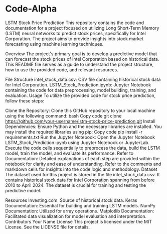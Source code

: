 # Code-Alpha
LSTM Stock Price Prediction
This repository contains the code and documentation for a project focused on utilizing Long Short-Term Memory (LSTM) neural networks to predict stock prices, specifically for Intel Corporation. The project aims to provide insights into stock market forecasting using machine learning techniques.

Overview
The project's primary goal is to develop a predictive model that can forecast the stock prices of Intel Corporation based on historical data. This README file serves as a guide to understand the project structure, how to use the provided code, and relevant resources.

File Structure
intel_stock_data.csv: CSV file containing historical stock data for Intel Corporation.
LSTM_Stock_Prediction.ipynb: Jupyter Notebook containing the code for data preprocessing, model building, training, and evaluation.
Usage
To utilize the provided code for stock price prediction, follow these steps:

Clone the Repository: Clone this GitHub repository to your local machine using the following command:
bash
Copy code
git clone https://github.com/your-username/lstm-stock-price-prediction.git
Install Dependencies: Ensure Python and the necessary libraries are installed. You may install the required libraries using pip:
Copy code
pip install -r requirements.txt
Run the Jupyter Notebook: Open the Jupyter Notebook LSTM_Stock_Prediction.ipynb using Jupyter Notebook or JupyterLab. Execute the code cells sequentially to preprocess the data, build the LSTM model, train the model, and evaluate its performance.
Refer to Documentation: Detailed explanations of each step are provided within the notebook for clarity and ease of understanding. Refer to the comments and markdown cells for insights into the code logic and methodology.
Dataset
The dataset used for this project is stored in the file intel_stock_data.csv. It contains historical stock data for Intel Corporation spanning from before 2010 to April 2024. The dataset is crucial for training and testing the predictive model.

Resources
Investing.com: Source of historical stock data.
Keras Documentation: Essential for building and training LSTM models.
NumPy Documentation: Utilized for array operations.
Matplotlib Documentation: Facilitated data visualization for model evaluation and interpretation.
Contributors
Your Name
License
This project is licensed under the MIT License. See the LICENSE file for details.

